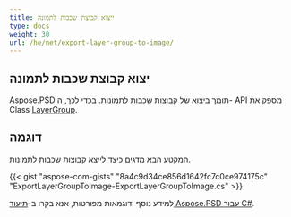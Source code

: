 ```yaml
---
title: ייצוא קבוצת שכבות לתמונה
type: docs
weight: 30
url: /he/net/export-layer-group-to-image/
---
```


## **יצוא קבוצת שכבות לתמונה**
Aspose.PSD תומך ביצוא של קבוצות שכבות לתמונות. בכדי לכך, ה- API מספק את Class [LayerGroup](https://reference.aspose.com/net/psd/aspose.psd.fileformats.psd.layers/layergroup).

## דוגמה

המקטע הבא מדגים כיצד לייצא קבוצות שכבות לתמונות.

{{< gist "aspose-com-gists" "8a4c9d34ce856d1642fc7c0ce974175c" "ExportLayerGroupToImage-ExportLayerGroupToImage.cs" >}}

למידע נוסף ודוגמאות מפורטות, אנא בקרו ב-[תיעוד Aspose.PSD עבור C#](https://docs.aspose.com/psd/net/).
